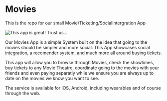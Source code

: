 # Movies

This is the repo for our small Movie/Ticketing/SocialIntergration App

![This app is great! Trust us...](http://atomicllama.github.io/img/chicago/poster.png "Logo Title Text 1")

Our Movies App is a simple System built on the idea that going to the movies should be simpler and more social.
This App showcases social integration, a recomender system, and much more all around buying tickets.

This app will allow you to browse through Movies, check the showtimes, buy tickets to any Movie Theatre, coordinate going to the movies with your friends and even paying separatly while we ensure you are always up to date on the movies we know you want to see.

The service is available for iOS, Android, including wearables and of course through the web.

